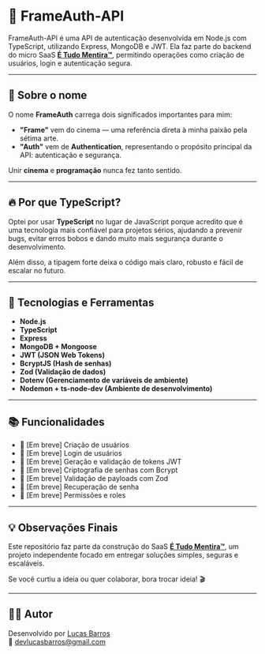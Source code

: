 # 🎥 FrameAuth-API

FrameAuth-API é uma API de autenticação desenvolvida em Node.js com TypeScript, utilizando Express, MongoDB e JWT. Ela faz parte do backend do micro SaaS [**É Tudo Mentira™**](https://github.com/21lucasbarros/e-tudo-mentira-saas), permitindo operações como criação de usuários, login e autenticação segura.

---

## 🧠 Sobre o nome

O nome **FrameAuth** carrega dois significados importantes para mim:

- **"Frame"** vem do cinema — uma referência direta à minha paixão pela sétima arte.
- **"Auth"** vem de **Authentication**, representando o propósito principal da API: autenticação e segurança.

Unir **cinema** e **programação** nunca fez tanto sentido.

---

## 🔥 Por que TypeScript?

Optei por usar **TypeScript** no lugar de JavaScript porque acredito que é uma tecnologia mais confiável para projetos sérios, ajudando a prevenir bugs, evitar erros bobos e dando muito mais segurança durante o desenvolvimento.

Além disso, a tipagem forte deixa o código mais claro, robusto e fácil de escalar no futuro.

---

## 🚀 Tecnologias e Ferramentas

- **Node.js**
- **TypeScript**
- **Express**
- **MongoDB + Mongoose**
- **JWT (JSON Web Tokens)**
- **BcryptJS (Hash de senhas)**
- **Zod (Validação de dados)**
- **Dotenv (Gerenciamento de variáveis de ambiente)**
- **Nodemon + ts-node-dev (Ambiente de desenvolvimento)**

---

## 📚 Funcionalidades

- 🚧 [Em breve] Criação de usuários
- 🚧 [Em breve] Login de usuários
- 🚧 [Em breve] Geração e validação de tokens JWT
- 🚧 [Em breve] Criptografia de senhas com Bcrypt
- 🚧 [Em breve] Validação de payloads com Zod
- 🚧 [Em breve] Recuperação de senha
- 🚧 [Em breve] Permissões e roles

---

## 💡 Observações Finais

Este repositório faz parte da construção do SaaS [**É Tudo Mentira™**](https://github.com/21lucasbarros/e-tudo-mentira-saas), um projeto independente focado em entregar soluções simples, seguras e escaláveis.

Se você curtiu a ideia ou quer colaborar, bora trocar ideia! 🎬

---

## 👨‍💻 Autor

Desenvolvido por [Lucas Barros](https://github.com/21lucasbarros)  
💌 devlucasbarros@gmail.com
